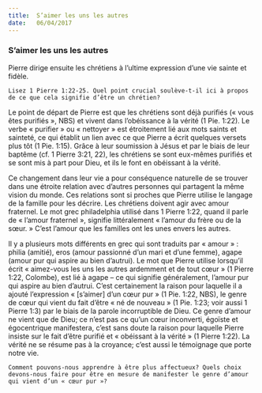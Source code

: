 ```yaml
---
title:  S’aimer les uns les autres
date:   06/04/2017
---
```


### S’aimer les uns les autres 

Pierre dirige ensuite les chrétiens à l’ultime expression d’une vie sainte et fidèle. 

`Lisez 1 Pierre 1:22-25. Quel point crucial soulève-t-il ici à propos de ce que cela signifie d’être un chrétien?` 

Le point de départ de Pierre est que les chrétiens sont déjà purifiés (« vous êtes purifiés », NBS) et vivent dans l’obéissance à la vérité (1 Pie. 1:22). Le verbe « purifier » ou « nettoyer » est étroitement lié aux mots saints et sainteté, ce qui établit un lien avec ce que Pierre a écrit quelques versets plus tôt (1 Pie. 1:15). Grâce à leur soumission à Jésus et par le biais de leur baptême (cf. 1 Pierre 3:21, 22), les chrétiens se sont eux-mêmes purifiés et se sont mis à part pour Dieu, et ils le font en obéissant à la vérité. 

Ce changement dans leur vie a pour conséquence naturelle de se trouver dans une étroite relation avec d’autres personnes qui partagent la même vision du monde. Ces relations sont si proches que Pierre utilise le langage de la famille pour les décrire. Les chrétiens doivent agir avec amour fraternel. Le mot grec philadelphia utilisé dans 1 Pierre 1:22, quand il parle de « l’amour fraternel », signifie littéralement « l’amour du frère ou de la sœur. » C’est l’amour que les familles ont les unes envers les autres. 

Il y a plusieurs mots différents en grec qui sont traduits par « amour » : philia (amitié), eros (amour passionné d’un mari et d’une femme), agape (amour pur qui aspire au bien d’autrui). Le mot que Pierre utilise lorsqu’il écrit « aimez-vous les uns les autres ardemment et de tout cœur » (1 Pierre 1:22, Colombe), est lié à agape – ce qui signifie généralement, l’amour pur qui aspire au bien d’autrui. C’est certainement la raison pour laquelle il a ajouté l’expression « [s’aimer] d’un cœur pur » (1 Pie. 1:22, NBS), le genre de cœur qui vient du fait d’être « né de nouveau » (1 Pie. 1:23; voir aussi 1 Pierre 1:3) par le biais de la parole incorruptible de Dieu. Ce genre d’amour ne vient que de Dieu; ce n’est pas ce qu’un cœur inconverti, égoïste et égocentrique manifestera, c’est sans doute la raison pour laquelle Pierre  insiste sur le fait d’être purifié et « obéissant à la vérité » (1 Pierre 1:22). La vérité ne se résume pas à la croyance; c’est aussi le témoignage que porte notre vie. 

`Comment pouvons-nous apprendre à être plus affectueux? Quels choix devons-nous faire pour être en mesure de manifester le genre d’amour qui vient d’un « cœur pur »?` 